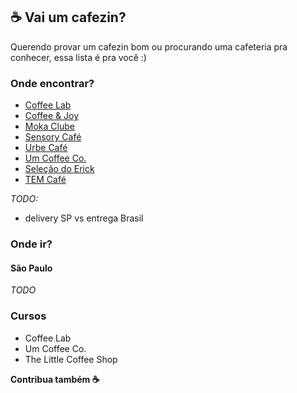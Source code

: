 ## ☕️ Vai um cafezin?

Querendo provar um cafezin bom ou procurando uma cafeteria pra conhecer, essa lista é pra você :)

### Onde encontrar?

- [Coffee Lab](http://loja.coffeelab.com.br/)
- [Coffee & Joy](https://coffeeandjoy.com.br/)
- [Moka Clube](https://www.mokaclube.com.br/)
- [Sensory Café](https://www.instagram.com/sensorycoffeeroasters/)
- [Urbe Café](https://www.urbecafe.com.br/)
- [Um Coffee Co.](https://www.umcoffeeco.com.br/)
- [Seleção do Erick](https://www.selecaodoerick.com/)
- [TEM Café](https://www.temcafe.com.br/)


*TODO:* 
  - delivery SP vs entrega Brasil

### Onde ir?  

#### São Paulo

*TODO*

### Cursos

- Coffee Lab
- Um Coffee Co.
- The Little Coffee Shop

**Contribua também ☕️**
